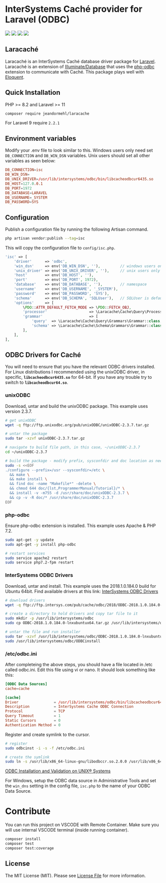 # InterSystems Caché provider for Laravel (ODBC)

<p>
  <img src="https://img.shields.io/packagist/l/jeandormehl/laracache" /> 
  <img src="https://codecov.io/gh/jeandormehl/laracache/branch/master/graph/badge.svg"/>
  </a>
  <img src="https://img.shields.io/packagist/v/jeandormehl/laracache.svg" /> 
  <img src="https://img.shields.io/packagist/dt/jeandormehl/laracache.svg" /> 
</p>

## Laracaché

Laracaché is an InterSystems Caché database driver package for [Laravel](http://laravel.com/). Laracaché is an extension of [Illuminate/Database](https://github.com/illuminate/database) that uses the [php-odbc](http://php.net/odbc) extension to communicate with Caché. This package plays well with [Eloquent](https://laravel.com/docs/master/eloquent).

## Quick Installation

PHP >= 8.2 and Laravel >= 11
```bash
composer require jeandormehl/laracache
```

For Laravel 9 require `2.2.1`

## Environment variables

Modify your .env file to look similar to this. Windows users only need set `DB_CONNECTION` and `DB_WIN_DSN` variables. Unix users should set all other variables as seen below:

```conf
DB_CONNECTION=isc
DB_WIN_DSN=
DB_UNIX_DRIVER=/usr/lib/intersystems/odbc/bin/libcacheodbcur6435.so
DB_HOST=127.0.0.1
DB_PORT=1972
DB_DATABASE=LARAVEL
DB_USERNAME=_SYSTEM
DB_PASSWORD=SYS
```

## Configuration

Publish a configuration file by running the following Artisan command.

```bash
php artisan vendor:publish --tag=isc
```
This will copy the configuration file to `config/isc.php`.

```php
'isc' => [
    'driver'      => 'odbc',
    'win_dsn'     => env('DB_WIN_DSN', ''),         // windows users only
    'unix_driver' => env('DB_UNIX_DRIVER', ''),     // unix users only
    'host'        => env('DB_HOST', ''),
    'port'        => env('DB_PORT', 1972),
    'database'    => env('DB_DATABASE', ''),        // namespace
    'username'    => env('DB_USERNAME', '_SYSTEM'),
    'password'    => env('DB_PASSWORD', 'SYS'),
    'schema'      => env('DB_SCHEMA', 'SQLUser'),   // SQLUser is default, avoid changing if possible
    'options'     => [
        \PDO::ATTR_DEFAULT_FETCH_MODE => \PDO::FETCH_OBJ,
        'processor'                   => \Laracache\Cache\Query\Processors\Processor::class,
        'grammar'                     => [
            'query'  => \Laracache\Cache\Query\Grammars\Grammar::class,
            'schema' => \Laracache\Cache\Schema\Grammars\Grammar::class,
        ],
    ],
],
```

## ODBC Drivers for Caché
You will need to ensure that you have the relevant ODBC drivers installed. For Linux distributions I recommended using the unixODBC driver, in specific, **`libcacheodbcur6435.so`** for 64-bit. If you have any trouble try to switch to **`libcacheodbcur64.so`**.

### unixODBC
Download, untar and build the unixODBC package. This example uses version 2.3.7.

```bash
# get unixODBC
wget -q ftp://ftp.unixodbc.org/pub/unixODBC/unixODBC-2.3.7.tar.gz

# untar the package
sudo tar -xzvf unixODBC-2.3.7.tar.gz

# navigate to build file path, in this case, ~/unixODBC-2.3.7
cd ~/unixODBC-2.3.7

# build the package - modify prefix, sysconfdir and doc location as needed
sudo -s <<EOF
./configure --prefix=/usr --sysconfdir=/etc \
  && make \
  && make install \
  && find doc -name "Makefile*" -delete \
  && chmod 644 doc/{lst,ProgrammerManual/Tutorial}/* \
  && install -v -m755 -d /usr/share/doc/unixODBC-2.3.7 \
  && cp -v -R doc/* /usr/share/doc/unixODBC-2.3.7
EOF
```

### php-odbc
Ensure php-odbc extension is installed. This example uses Apache & PHP 7.2.

```bash
sudo apt-get -y update
sudo apt-get -y install php-odbc

# restart services
sudo service apache2 restart
sudo service php7.2-fpm restart
```

### InterSystems ODBC Drivers
Download, untar and install. This example uses the 2018.1.0.184.0 build for Ubuntu 64bit. Find available drivers at this link:
[InterSystems ODBC Drivers](ftp://ftp.intersys.com/pub/cache/odbc)

```bash
# download drivers
wget -q ftp://ftp.intersys.com/pub/cache/odbc/2018/ODBC-2018.1.0.184.0-lnxubuntux64.tar.gz

# create a directory to hold drivers and copy tar file to it
sudo mkdir -p /usr/lib/intersystems/odbc
sudo cp ODBC-2018.1.0.184.0-lnxubuntux64.tar.gz /usr/lib/intersystems/odbc

# untar the file and run installer
sudo tar -xzvf /usr/lib/intersystems/odbc/ODBC-2018.1.0.184.0-lnxubuntux64.tar.gz
sudo /usr/lib/intersystems/odbc/ODBCinstall
```

### /etc/odbc.ini
After completeing the above steps, you should have a file located in /etc called odbc.ini. Edit this file using vi or nano. It should look something like this:

```conf
[ODBC Data Sources]
cache=cache

[cache]
Driver                = /usr/lib/intersystems/odbc/bin/libcacheodbcur6435.so
Description           = InterSystems Cache ODBC Connection
Protocol              = TCP
Query Timeout         = 1
Static Cursors        = 0
Authentication Method = 0
```

Register and create symlink to the cursor.

```bash
# register
sudo odbcinst -i -s -f /etc/odbc.ini

# create the symlink
sudo ln -s /usr/lib/x86_64-linux-gnu/libodbccr.so.2.0.0 /usr/lib/x86_64-linux-gnu/odbc/libodbccr.so
```

[ODBC Installation and Validation on UNIX® Systems](https://docs.intersystems.com/latest/csp/docbook/DocBook.UI.Page.cls?KEY=BGOD_unixinst)

For Windows, setup the ODBC data source in Administrative Tools and set the `win_dns` setting in the config file, `isc.php` to the name of your ODBC Data Source.

# Contribute

You can run this project on VSCODE with Remote Container. Make sure you will use internal VSCODE terminal (inside running container).

```bash
composer install
composer test
composer test:coverage
```

## License

The MIT License (MIT). Please see [License File](LICENSE.md) for more information.
